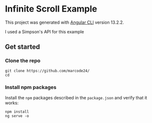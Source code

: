 # Infinite Scroll Example

This project was generated with [Angular CLI](https://github.com/angular/angular-cli) version 13.2.2.

I used a Simpson's API for this example

## Get started

### Clone the repo

```shell
git clone https://github.com/marcode24/
cd
```

### Install npm packages

Install the `npm` packages described in the `package.json` and verify that it works:

```shell
npm install
ng serve -o
```
